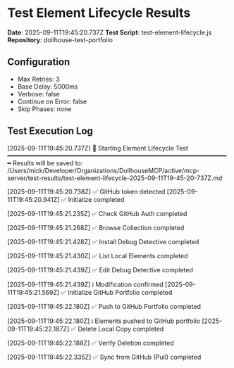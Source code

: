 # Test Element Lifecycle Results

**Date**: 2025-09-11T19:45:20.737Z
**Test Script**: test-element-lifecycle.js
**Repository**: dollhouse-test-portfolio

## Configuration
- Max Retries: 3
- Base Delay: 5000ms
- Verbose: false
- Continue on Error: false
- Skip Phases: none

## Test Execution Log

[2025-09-11T19:45:20.737Z] 🧪 Starting Element Lifecycle Test
━━━━━━━━━━━━━━━━━━━━━━━━━━━━━━━━━━━━━━━━━━━━━━━━━━━━━━━━━━━━
Results will be saved to: /Users/mick/Developer/Organizations/DollhouseMCP/active/mcp-server/test-results/test-element-lifecycle-2025-09-11T19-45-20-737Z.md

[2025-09-11T19:45:20.738Z] ✅ GitHub token detected
[2025-09-11T19:45:20.941Z] ✅ Initialize completed

[2025-09-11T19:45:21.235Z] ✅ Check GitHub Auth completed

[2025-09-11T19:45:21.268Z] ✅ Browse Collection completed

[2025-09-11T19:45:21.428Z] ✅ Install Debug Detective completed

[2025-09-11T19:45:21.430Z] ✅ List Local Elements completed

[2025-09-11T19:45:21.439Z] ✅ Edit Debug Detective completed

[2025-09-11T19:45:21.439Z] ℹ️  Modification confirmed
[2025-09-11T19:45:21.569Z] ✅ Initialize GitHub Portfolio completed

[2025-09-11T19:45:22.180Z] ✅ Push to GitHub Portfolio completed

[2025-09-11T19:45:22.180Z] ℹ️  Elements pushed to GitHub portfolio
[2025-09-11T19:45:22.187Z] ✅ Delete Local Copy completed

[2025-09-11T19:45:22.188Z] ✅ Verify Deletion completed

[2025-09-11T19:45:22.335Z] ✅ Sync from GitHub (Pull) completed

